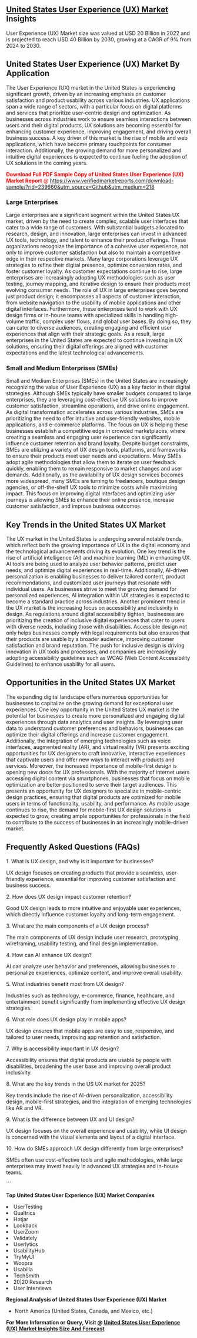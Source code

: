 <h2><a href="https://www.verifiedmarketreports.com/download-sample/?rid=239660&amp;utm_source=Github&amp;utm_medium=218" target="_blank">United States User Experience (UX) Market</a> Insights</h2><p>User Experience (UX) Market size was valued at USD 20 Billion in 2022 and is projected to reach USD 40 Billion by 2030, growing at a CAGR of 9% from 2024 to 2030.</p><p> <h2>United States User Experience (UX) Market By Application</h2> The User Experience (UX) market in the United States is experiencing significant growth, driven by an increasing emphasis on customer satisfaction and product usability across various industries. UX applications span a wide range of sectors, with a particular focus on digital platforms and services that prioritize user-centric design and optimization. As businesses across industries work to ensure seamless interactions between users and their digital products, UX solutions are becoming essential for enhancing customer experience, improving engagement, and driving overall business success. A key driver of this market is the rise of mobile and web applications, which have become primary touchpoints for consumer interaction. Additionally, the growing demand for more personalized and intuitive digital experiences is expected to continue fueling the adoption of UX solutions in the coming years. <p><span class=""><span style="color: #ff0000;"><strong>Download Full PDF Sample Copy of United States User Experience (UX) Market Report</strong> @ </span><a href="https://www.verifiedmarketreports.com/download-sample/?rid=239660&amp;utm_source=Github&amp;utm_medium=218" target="_blank">https://www.verifiedmarketreports.com/download-sample/?rid=239660&amp;utm_source=Github&amp;utm_medium=218</a></span></p> <h3>Large Enterprises</h3> Large enterprises are a significant segment within the United States UX market, driven by the need to create complex, scalable user interfaces that cater to a wide range of customers. With substantial budgets allocated to research, design, and innovation, large enterprises can invest in advanced UX tools, technology, and talent to enhance their product offerings. These organizations recognize the importance of a cohesive user experience, not only to improve customer satisfaction but also to maintain a competitive edge in their respective markets. Many large corporations leverage UX strategies to refine their digital presence, optimize conversion rates, and foster customer loyalty. As customer expectations continue to rise, large enterprises are increasingly adopting UX methodologies such as user testing, journey mapping, and iterative design to ensure their products meet evolving consumer needs. The role of UX in large enterprises goes beyond just product design; it encompasses all aspects of customer interaction, from website navigation to the usability of mobile applications and other digital interfaces. Furthermore, these enterprises tend to work with UX design firms or in-house teams with specialized skills in handling high-volume traffic, complex user flows, and global user bases. By doing so, they can cater to diverse audiences, creating engaging and efficient user experiences that align with their strategic goals. As a result, large enterprises in the United States are expected to continue investing in UX solutions, ensuring their digital offerings are aligned with customer expectations and the latest technological advancements. <h3>Small and Medium Enterprises (SMEs)</h3> Small and Medium Enterprises (SMEs) in the United States are increasingly recognizing the value of User Experience (UX) as a key factor in their digital strategies. Although SMEs typically have smaller budgets compared to large enterprises, they are leveraging cost-effective UX solutions to improve customer satisfaction, streamline operations, and drive online engagement. As digital transformation accelerates across various industries, SMEs are prioritizing the need to offer intuitive and user-friendly websites, mobile applications, and e-commerce platforms. The focus on UX is helping these businesses establish a competitive edge in crowded marketplaces, where creating a seamless and engaging user experience can significantly influence customer retention and brand loyalty. Despite budget constraints, SMEs are utilizing a variety of UX design tools, platforms, and frameworks to ensure their products meet user needs and expectations. Many SMEs adopt agile methodologies that allow them to iterate on user feedback quickly, enabling them to remain responsive to market changes and user demands. Additionally, as the availability of UX design services becomes more widespread, many SMEs are turning to freelancers, boutique design agencies, or off-the-shelf UX tools to minimize costs while maximizing impact. This focus on improving digital interfaces and optimizing user journeys is allowing SMEs to enhance their online presence, increase customer satisfaction, and improve business outcomes. <h2>Key Trends in the United States UX Market</h2> The UX market in the United States is undergoing several notable trends, which reflect both the growing importance of UX in the digital economy and the technological advancements driving its evolution. One key trend is the rise of artificial intelligence (AI) and machine learning (ML) in enhancing UX. AI tools are being used to analyze user behavior patterns, predict user needs, and optimize digital experiences in real-time. Additionally, AI-driven personalization is enabling businesses to deliver tailored content, product recommendations, and customized user journeys that resonate with individual users. As businesses strive to meet the growing demand for personalized experiences, AI integration within UX strategies is expected to become a standard practice across industries. Another prominent trend in the UX market is the increasing focus on accessibility and inclusivity in design. As regulations around digital accessibility tighten, businesses are prioritizing the creation of inclusive digital experiences that cater to users with diverse needs, including those with disabilities. Accessible design not only helps businesses comply with legal requirements but also ensures that their products are usable by a broader audience, improving customer satisfaction and brand reputation. The push for inclusive design is driving innovation in UX tools and processes, and companies are increasingly adopting accessibility guidelines such as WCAG (Web Content Accessibility Guidelines) to enhance usability for all users. <h2>Opportunities in the United States UX Market</h2> The expanding digital landscape offers numerous opportunities for businesses to capitalize on the growing demand for exceptional user experiences. One key opportunity in the United States UX market is the potential for businesses to create more personalized and engaging digital experiences through data analytics and user insights. By leveraging user data to understand customer preferences and behaviors, businesses can optimize their digital offerings and increase customer engagement. Additionally, the integration of emerging technologies such as voice interfaces, augmented reality (AR), and virtual reality (VR) presents exciting opportunities for UX designers to craft innovative, interactive experiences that captivate users and offer new ways to interact with products and services. Moreover, the increased importance of mobile-first design is opening new doors for UX professionals. With the majority of internet users accessing digital content via smartphones, businesses that focus on mobile optimization are better positioned to serve their target audiences. This presents an opportunity for UX designers to specialize in mobile-centric design practices, ensuring that digital products are optimized for mobile users in terms of functionality, usability, and performance. As mobile usage continues to rise, the demand for mobile-first UX design solutions is expected to grow, creating ample opportunities for professionals in the field to contribute to the success of businesses in an increasingly mobile-driven market. <h2>Frequently Asked Questions (FAQs)</h2> <p>1. What is UX design, and why is it important for businesses?</p> <p>UX design focuses on creating products that provide a seamless, user-friendly experience, essential for improving customer satisfaction and business success.</p> <p>2. How does UX design impact customer retention?</p> <p>Good UX design leads to more intuitive and enjoyable user experiences, which directly influence customer loyalty and long-term engagement.</p> <p>3. What are the main components of a UX design process?</p> <p>The main components of UX design include user research, prototyping, wireframing, usability testing, and final design implementation.</p> <p>4. How can AI enhance UX design?</p> <p>AI can analyze user behavior and preferences, allowing businesses to personalize experiences, optimize content, and improve overall usability.</p> <p>5. What industries benefit most from UX design?</p> <p>Industries such as technology, e-commerce, finance, healthcare, and entertainment benefit significantly from implementing effective UX design strategies.</p> <p>6. What role does UX design play in mobile apps?</p> <p>UX design ensures that mobile apps are easy to use, responsive, and tailored to user needs, improving app retention and satisfaction.</p> <p>7. Why is accessibility important in UX design?</p> <p>Accessibility ensures that digital products are usable by people with disabilities, broadening the user base and improving overall product inclusivity.</p> <p>8. What are the key trends in the US UX market for 2025?</p> <p>Key trends include the rise of AI-driven personalization, accessibility design, mobile-first strategies, and the integration of emerging technologies like AR and VR.</p> <p>9. What is the difference between UX and UI design?</p> <p>UX design focuses on the overall experience and usability, while UI design is concerned with the visual elements and layout of a digital interface.</p> <p>10. How do SMEs approach UX design differently from large enterprises?</p> <p>SMEs often use cost-effective tools and agile methodologies, while large enterprises may invest heavily in advanced UX strategies and in-house teams.</p> ```</p><p><strong>Top United States User Experience (UX) Market Companies</strong></p><div data-test-id=""><p><li>UserTesting</li><li> Qualtrics</li><li> Hotjar</li><li> Lookback</li><li> UserZoom</li><li> Validately</li><li> Userlytics</li><li> UsabilityHub</li><li> TryMyUI</li><li> Woopra</li><li> Usabilla</li><li> TechSmith</li><li> 20|20 Research</li><li> User Interviews</li></p><div><strong>Regional Analysis of&nbsp;United States User Experience (UX) Market</strong></div><ul><li dir="ltr"><p dir="ltr">North America&nbsp;(United States, Canada, and Mexico, etc.)</p></li></ul><p><strong>For More Information or Query, Visit @&nbsp;</strong><strong><a href="https://www.verifiedmarketreports.com/product/user-experience-ux-market/?utm_source=Github&amp;utm_medium=218" target="_blank">United States User Experience (UX) Market Insights Size And Forecast</a></strong></p></div>
